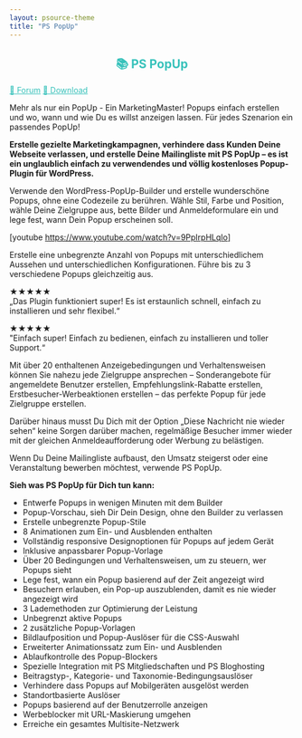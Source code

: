```yaml
---
layout: psource-theme
title: "PS PopUp"
---
```


<h2 align="center" style="color:#38c2bb;">📚 PS PopUp</h2>

<div class="menu">
  <a href="https://github.com/cp-psource/ps-popup/discussions" style="color:#38c2bb;">💬 Forum</a>
  <a href="https://github.com/cp-psource/ps-popup/releases" style="color:#38c2bb;">📝 Download</a>
</div>

Mehr als nur ein PopUp - Ein MarketingMaster! Popups einfach erstellen und wo, wann und wie Du es willst anzeigen lassen. Für jedes Szenarion ein passendes PopUp!

<strong>Erstelle gezielte Marketingkampagnen, verhindere dass Kunden Deine Webseite verlassen, und erstelle Deine Mailingliste mit PS PopUp – es ist ein unglaublich einfach zu verwendendes und völlig kostenloses Popup-Plugin für WordPress.</strong>

Verwende den WordPress-PopUp-Builder und erstelle wunderschöne Popups, ohne eine Codezeile zu berühren. Wähle Stil, Farbe und Position, wähle Deine Zielgruppe aus, bette Bilder und Anmeldeformulare ein und lege fest, wann Dein Popup erscheinen soll.

[youtube https://www.youtube.com/watch?v=9PpIrpHLqIo]

Erstelle eine unbegrenzte Anzahl von Popups mit unterschiedlichem Aussehen und unterschiedlichen Konfigurationen. Führe bis zu 3 verschiedene Popups gleichzeitig aus.

★★★★★<br />
„Das Plugin funktioniert super! Es ist erstaunlich schnell, einfach zu installieren und sehr flexibel.“

★★★★★<br />
"Einfach super! Einfach zu bedienen, einfach zu installieren und toller Support.“

Mit über 20 enthaltenen Anzeigebedingungen und Verhaltensweisen können Sie nahezu jede Zielgruppe ansprechen – Sonderangebote für angemeldete Benutzer erstellen, Empfehlungslink-Rabatte erstellen, Erstbesucher-Werbeaktionen erstellen – das perfekte Popup für jede Zielgruppe erstellen.

Darüber hinaus musst Du Dich mit der Option „Diese Nachricht nie wieder sehen“ keine Sorgen darüber machen, regelmäßige Besucher immer wieder mit der gleichen Anmeldeaufforderung oder Werbung zu belästigen.

Wenn Du Deine Mailingliste aufbaust, den Umsatz steigerst oder eine Veranstaltung bewerben möchtest, verwende PS PopUp.

<Blockzitat>
<strong>Sieh was PS PopUp für Dich tun kann:</strong>

<ul>
<li>Entwerfe Popups in wenigen Minuten mit dem Builder</li>
<li>Popup-Vorschau, sieh Dir Dein Design, ohne den Builder zu verlassen</li>
<li>Erstelle unbegrenzte Popup-Stile</li>
<li>8 Animationen zum Ein- und Ausblenden enthalten</li>
<li>Vollständig responsive Designoptionen für Popups auf jedem Gerät</li>
<li>Inklusive anpassbarer Popup-Vorlage</li>
<li>Über 20 Bedingungen und Verhaltensweisen, um zu steuern, wer Popups sieht</li>
<li>Lege fest, wann ein Popup basierend auf der Zeit angezeigt wird</li>
<li>Besuchern erlauben, ein Pop-up auszublenden, damit es nie wieder angezeigt wird</li>
<li>3 Lademethoden zur Optimierung der Leistung</li>
<li>Unbegrenzt aktive Popups</li>
<li>2 zusätzliche Popup-Vorlagen</li>
<li>Bildlaufposition und Popup-Auslöser für die CSS-Auswahl</li>
<li>Erweiterter Animationssatz zum Ein- und Ausblenden</li>
<li>Ablaufkontrolle des Popup-Blockers</li>
<li>Spezielle Integration mit PS Mitgliedschaften und PS Bloghosting</li>
<li>Beitragstyp-, Kategorie- und Taxonomie-Bedingungsauslöser</li>
<li>Verhindere dass Popups auf Mobilgeräten ausgelöst werden</li>
<li>Standortbasierte Auslöser</li>
<li>Popups basierend auf der Benutzerrolle anzeigen</li>
<li>Werbeblocker mit URL-Maskierung umgehen</li>
<li>Erreiche ein gesamtes Multisite-Netzwerk</li>
</ul>